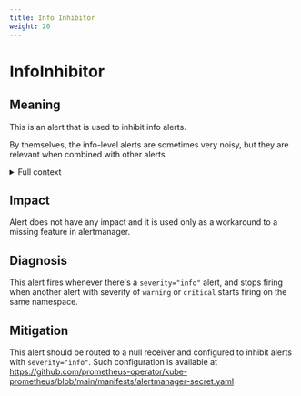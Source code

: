 ```yaml
---
title: Info Inhibitor
weight: 20
---
```


# InfoInhibitor

## Meaning

This is an alert that is used to inhibit info alerts.

By themselves, the info-level alerts are sometimes very noisy,
but they are relevant when combined with other alerts.

<details>
<summary>Full context</summary>

More information about the alert and design considerations can be found in a [kube-prometheus issue](https://github.com/prometheus-operator/kube-prometheus/issues/861)
</details>

## Impact

Alert does not have any impact and it is used only as a workaround to a missing feature in alertmanager.

## Diagnosis

This alert fires whenever there's a `severity="info"` alert,
and stops firing when another alert with severity of `warning` or
`critical` starts firing on the same namespace.

## Mitigation

This alert should be routed to a null receiver and configured to inhibit
alerts with `severity="info"`. Such configuration is available at https://github.com/prometheus-operator/kube-prometheus/blob/main/manifests/alertmanager-secret.yaml
